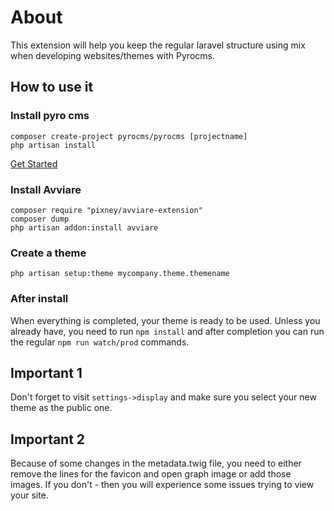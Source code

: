 # About

This extension will help you keep the regular laravel structure using mix
when developing websites/themes with Pyrocms.


## How to use it

### Install pyro cms
```
composer create-project pyrocms/pyrocms [projectname]
php artisan install
```

[Get Started](https://pyrocms.com/documentation/pyrocms/3.7/getting-started/installation)

### Install Avviare

```
composer require "pixney/avviare-extension"
composer dump
php artisan addon:install avviare
``` 

### Create a theme
```
php artisan setup:theme mycompany.theme.themename
``` 





### After install
When everything is completed, your theme is ready to be used. Unless you already have, you need to run `npm install` and after completion you can run the regular `npm run watch/prod` commands.

## Important 1
Don't forget to visit `settings->display` and make sure you select your new theme as the public one.

## Important 2
Because of some changes in the metadata.twig file, you need to either remove the lines for the favicon and open graph image or add those images. If you don't - then you will experience some issues trying to view your site.
